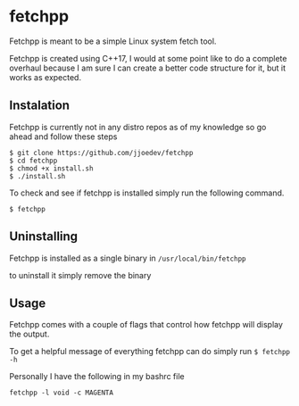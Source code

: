 # fetchpp

Fetchpp is meant to be a simple Linux system fetch tool.

Fetchpp is created using C++17, I would at some point like to do a complete overhaul because I am sure I can create a better code structure for it, but it works as expected.



## Instalation

Fetchpp is currently not in any distro repos as of my knowledge so go ahead and follow these steps

```
$ git clone https://github.com/jjoedev/fetchpp
$ cd fetchpp
$ chmod +x install.sh
$ ./install.sh
```

To check and see if fetchpp is installed simply run the following command.

```
$ fetchpp
```



## Uninstalling

Fetchpp is installed as a single binary in `/usr/local/bin/fetchpp`

to uninstall it simply remove the binary



## Usage

Fetchpp comes with a couple of flags that control how fetchpp will display the output.

To get a helpful message of everything fetchpp can do simply run `$ fetchpp -h`



Personally I have the following in my bashrc file

```
fetchpp -l void -c MAGENTA
```
